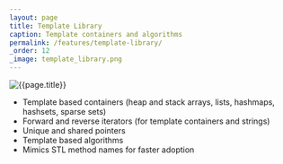 ```yaml
---
layout: page
title: Template Library
caption: Template containers and algorithms
permalink: /features/template-library/
_order: 12
_image: template_library.png
---
```


![{{page.title}}](/img/features/{{page._image}})

- Template based containers (heap and stack arrays, lists, hashmaps, hashsets, sparse sets)
- Forward and reverse iterators (for template containers and strings)
- Unique and shared pointers
- Template based algorithms
- Mimics STL method names for faster adoption
